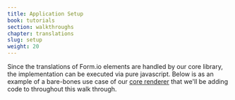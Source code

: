 ```yaml
---
title: Application Setup
book: tutorials
section: walkthroughs
chapter: translations
slug: setup
weight: 20
---
```

Since the translations of Form.io elements are handled by our core library, the implementation can be executed via pure javascript.
Below is as an example of a bare-bones use case of our [core renderer](https://github.com/formio/formio.js) that we'll be adding
code to throughout this walk through.  

<div id="step1">
  <script async src="https://jsfiddle.net/Formio/83tkkzLc/embed/result,js,html,css/"></script>
</div>


